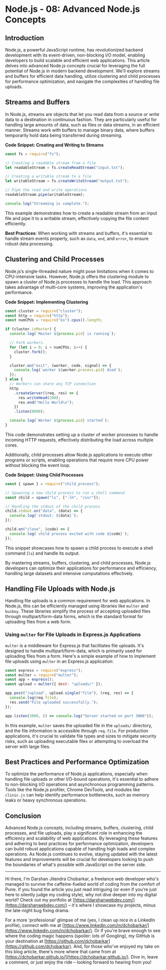 # Node.js - 08: Advanced Node.js Concepts

## Introduction

Node.js, a powerful JavaScript runtime, has revolutionized backend development with its event-driven, non-blocking I/O model, enabling developers to build scalable and efficient web applications. This article delves into advanced Node.js concepts crucial for leveraging the full potential of Node.js in modern backend development. We'll explore streams and buffers for efficient data handling, utilize clustering and child processes for performance optimization, and navigate the complexities of handling file uploads.

## Streams and Buffers

In Node.js, streams are objects that let you read data from a source or write data to a destination in continuous fashion. They are particularly useful for handling large amounts of data, such as files or data streams, in an efficient manner. Streams work with buffers to manage binary data, where buffers temporarily hold data being transferred during streaming.

**Code Snippet: Creating and Writing to Streams**

```jsx
const fs = require("fs");

// Creating a readable stream from a file
let readableStream = fs.createReadStream("input.txt");

// Creating a writable stream to a file
let writableStream = fs.createWriteStream("output.txt");

// Pipe the read and write operations
readableStream.pipe(writableStream);

console.log("Streaming is complete.");
```

This example demonstrates how to create a readable stream from an input file and pipe it to a writable stream, effectively copying the file content efficiently.

**Best Practices**: When working with streams and buffers, it's essential to handle stream events properly, such as `data`, `end`, and `error`, to ensure robust data processing.

## Clustering and Child Processes

Node.js’s single-threaded nature might pose limitations when it comes to CPU-intensive tasks. However, Node.js offers the clustering module to spawn a cluster of Node.js processes to handle the load. This approach takes advantage of multi-core systems, improving the application's performance.

**Code Snippet: Implementing Clustering**

```jsx
const cluster = require("cluster");
const http = require("http");
const numCPUs = require("os").cpus().length;

if (cluster.isMaster) {
  console.log(`Master ${process.pid} is running`);

  // Fork workers.
  for (let i = 0; i < numCPUs; i++) {
    cluster.fork();
  }

  cluster.on("exit", (worker, code, signal) => {
    console.log(`worker ${worker.process.pid} died`);
  });
} else {
  // Workers can share any TCP connection
  http
    .createServer((req, res) => {
      res.writeHead(200);
      res.end("Hello World\n");
    })
    .listen(8000);

  console.log(`Worker ${process.pid} started`);
}
```

This code demonstrates setting up a cluster of worker processes to handle incoming HTTP requests, effectively distributing the load across multiple cores.

Additionally, child processes allow Node.js applications to execute other programs or scripts, enabling operations that require more CPU power without blocking the event loop.

**Code Snippet: Using Child Processes**

```jsx
const { spawn } = require("child_process");

// Spawning a new child process to run a shell command
const child = spawn("ls", ["-lh", "/usr"]);

// Handling the stdout of the child process
child.stdout.on("data", (data) => {
  console.log(`stdout: ${data}`);
});

child.on("close", (code) => {
  console.log(`child process exited with code ${code}`);
});
```

This snippet showcases how to spawn a child process to execute a shell command (`ls`) and handle its output.

By mastering streams, buffers, clustering, and child processes, Node.js developers can optimize their applications for performance and efficiency, handling large datasets and intensive computations effectively.

## Handling File Uploads with Node.js

Handling file uploads is a common requirement for web applications. In Node.js, this can be efficiently managed using libraries like `multer` and `busboy`. These libraries simplify the process of accepting uploaded files through multipart/form-data forms, which is the standard format for uploading files from a web form.

### Using `multer` for File Uploads in Express.js Applications

`multer` is a middleware for Express.js that facilitates file uploads. It's designed to handle multipart/form-data, which is primarily used for uploading files from a form. Here's a simple example of how to implement file uploads using `multer` in an Express.js application:

```jsx
const express = require("express");
const multer = require("multer");
const app = express();
const upload = multer({ dest: "uploads/" });

app.post("/upload", upload.single("file"), (req, res) => {
  console.log(req.file);
  res.send("File uploaded successfully.");
});

app.listen(3000, () => console.log("Server started on port 3000"));
```

In this example, `multer` saves the uploaded file in the `uploads/` directory, and the file information is accessible through `req.file`. For production applications, it's crucial to validate file types and sizes to mitigate security risks, such as uploading executable files or attempting to overload the server with large files.

## Best Practices and Performance Optimization

To optimize the performance of Node.js applications, especially when handling file uploads or other I/O-bound operations, it's essential to adhere to non-blocking I/O operations and asynchronous programming patterns. Tools like the Node.js profiler, Chrome DevTools, and modules like `clinic.js` can help identify performance bottlenecks, such as memory leaks or heavy synchronous operations.

## Conclusion

Advanced Node.js concepts, including streams, buffers, clustering, child processes, and file uploads, play a significant role in enhancing the efficiency and scalability of web applications. By leveraging these features and adhering to best practices for performance optimization, developers can build robust applications capable of handling high loads and complex operations. As Node.js continues to evolve, staying updated with the latest features and improvements will be crucial for developers looking to push the boundaries of what's possible with JavaScript on the server side.

---

Hi there, I'm Darshan Jitendra Chobarkar, a freelance web developer who's managed to survive the caffeine-fueled world of coding from the comfort of Pune. If you found the article you just read intriguing (or even if you're just here to silently judge my coding style), why not dive deeper into my digital world? Check out my portfolio at [https://darshanwebdev.com/](https://darshanwebdev.com/) – it's where I showcase my projects, minus the late-night bug fixing drama.

For a more 'professional' glimpse of me (yes, I clean up nice in a LinkedIn profile), connect with me at [https://www.linkedin.com/in/dchobarkar/](https://www.linkedin.com/in/dchobarkar/). Or if you're brave enough to see where the coding magic happens (spoiler: lots of Googling), my GitHub is your destination at [https://github.com/dchobarkar](https://github.com/dchobarkar). And, for those who've enjoyed my take on this blog article, there's more where that came from at [https://dchobarkar.github.io/](https://dchobarkar.github.io/). Dive in, leave a comment, or just enjoy the ride – looking forward to hearing from you!
